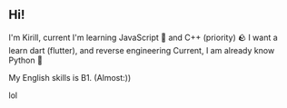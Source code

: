 ## Hi!
I'm Kirill, current I'm learning JavaScript 🍵 and C++ (priority) 🪨
I want a learn dart (flutter), and reverse engineering 
Current, I am already know Python 🐍

My English skills is B1. (Almost:))

lol
